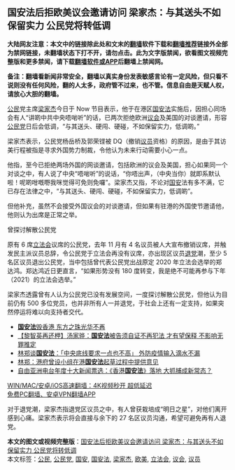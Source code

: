  <h2>国安法后拒欧美议会邀请访问 梁家杰：与其送头不如保留实力 公民党将转低调</h2> <p class="notice"><b>大陆网友注意：本文中的链接除此处和文末的<a href="https://github.com/bannedbook/fanqiang" >翻墙</a>软件下载和<a href="https://github.com/killgcd/justmysocks/blob/master/README.md">翻墙推荐</a>链接外全部为禁网链接，未翻墙状态下打不开，请勿点击。此为文字版禁闻，欲看图文视频完整版和更多禁闻，请下载<a href="https://github.com/bannedbook/fanqiang">翻墙软件或APP</a>后翻墙上禁闻网。</p><p>备注：翻墙看新闻非常安全，翻墙以真实身份发表敏感言论有一定风险，但只看不说则没有任何风险，翻的人太多，政府管不过来，也不管。信息自由是天赋人权，请放心大胆的翻墙。</b></p>  <div class="entry">  <p><a href="https://www.bannedbook.org/bnews/tag/%e5%85%ac%e6%b0%91/" class="st_tag internal_tag" rel="tag" title="标签 公民 下的日志">公民</a>党主席<a href="https://www.bannedbook.org/bnews/tag/%E6%A2%81%E5%AE%B6%E6%9D%B0/" class="st_tag internal_tag" rel="tag" title="标签 梁家杰 下的日志">梁家杰</a>今日于 Now 节目表示，他于在港区<a href="https://www.bannedbook.org/bnews/tag/%e5%9b%bd%e5%ae%89%e6%b3%95/" class="st_tag internal_tag" rel="tag" title="标签 国安法 下的日志">国安法</a>实施后，因担心同场会有人“讲啲中共中央唔啱听”的话，已两次拒绝欧洲<a href="https://www.bannedbook.org/bnews/tag/%E8%AE%AE%E4%BC%9A/" class="st_tag internal_tag" rel="tag" title="标签 议会 下的日志">议会</a>及美国的对谈邀请，形容<a href="https://www.bannedbook.org/bnews/tag/%e5%85%ac%e6%b0%91%e5%85%9a/" class="st_tag internal_tag" rel="tag" title="标签 公民党 下的日志">公民党</a>日后会低调，“与其送头、硬闯、硬碰，不如保留实力，低调啲。”</p> <p>梁家杰表示，公民党杨岳桥及郭荣铿被 DQ（撤销<a href="https://www.bannedbook.org/bnews/tag/%e8%ae%ae%e5%91%98/" class="st_tag internal_tag" rel="tag" title="标签 议员 下的日志">议员</a>资格）的原因，是由于其访美行程被指是寻求外国势力制裁，令他认为未来行动需要小心一点。</p>  <p>他指，至今已拒绝两场外国的网谈邀请，包括欧洲的议会及美国，担心如果同一个对谈之中，有人说了中央“唔啱听”的说话，“你唔出声，（中央当你）就即系默认啦！呢啲咁嘅嘢我咪觉得可免则免囉”。梁家杰又指，不论对<a href="https://www.bannedbook.org/bnews/tag/%E5%9B%BD%E5%AE%89/" class="st_tag internal_tag" rel="tag" title="标签 国安 下的日志">国安</a>法有多不满，它已存在法律之中，“与其送头、硬闯、硬碰，不如保留实力，低调啲”。</p> <p>但他补充，虽然不会接受外国议会的对谈邀请，但如果有驻港的外国使节邀请他，他则认为出席是正常之举。</p>  <p>曾探讨解散公民党</p> <p>原有 6 席<a href="https://www.bannedbook.org/bnews/tag/%e7%ab%8b%e6%b3%95%e4%bc%9a/" class="st_tag internal_tag" rel="tag" title="标签 立法会 下的日志">立法会</a>议席的公民党，去年 11 月有 4 名议员被人大宣布撤销议席，并触发民主派议员总辞，令公民党于立法会再没有议席，亦出现区议员<span class='wp_keywordlink'><a href="http://tuidang.epochtimes.com/" title="退党" rel="nofollow" target="_blank">退党</a></span>潮，至少 5 名区议员退出公民党，当中包括曾代表公民党出战原定 2020 年立法会选举的郑达鸿。郑达鸿近日更直言，“如果形势没有 180 度转变，我是绝不可能再参与下年（2021）的立法会选举。”</p>  <p>梁家杰透露曾有人认为公民党已没有发展空间，一度探讨解散公民党，但他认为目前仍有 500 多位党员，也并非所有人一并退党，于社会上还有一定支持，如果突然停运将难以向支持者交代。</p> <ul class='op-related-articles' title='相关阅读'> <li><a href='https://www.bannedbook.org/bnews/bannedvideo/20210102/1459670.html' target='_blank'><b>国安法</b>毁香港 东方之珠光华不再</a></li> <li><a href='https://www.bannedbook.org/bnews/comments/20210102/1459286.html' target='_blank'>【黎智英再还柙】汤家骅：<b>国安法</b>被告须自证不再犯法 才有望保释 不影响无罪推定</a></li> <li><a href='https://www.bannedbook.org/bnews/headline/20210101/1459219.html' target='_blank'>林郑谈<b>国安法</b>：「中央底线要求一点也不高」 外防疫情输入滴水不漏</a></li> <li><a href='https://www.bannedbook.org/bnews/baitai/20210101/1459167.html' target='_blank'>林郑：港府曾设小组在港<b>国安法</b>起草过程中提供意见</a></li> <li><a href='https://www.bannedbook.org/bnews/headline/20210101/1458721.html' target='_blank'>自由亚洲电台年度十大新闻票选：《香港<b>国安法</b>》落地 大抓捕成新常态？</a></li> </ul> <p class="texttj"> <a href="https://www.bannedbook.org/forum23/topic22702.html" target="_blank">WIN/MAC/安卓/iOS高速翻墙：4K视频秒开 超低延迟</a><br/> <a href="https://github.com/bannedbook/fanqiang/wiki/%E7%A6%81%E9%97%BB%E7%BD%91%E5%AE%89%E5%8D%93%E7%BF%BB%E5%A2%99%E6%96%B0%E9%97%BBAPP" target="_blank">免费PC翻墙、安卓VPN翻墙APP</a></p><p>对于退党潮，梁家杰指退党区议员之中，有人曾获栽培成“明日之星”，对他们离开感到心痛。梁家杰表示将会直接与余下的 27 名区议员沟通，希望可避免再有人退党。</p><a name='sharetosocial'></a>       <div><b>本文的图文或视频完整版</b>：<a href='https://www.bannedbook.org/bnews/comments/20210103/1460240.html'>国安法后拒欧美议会邀请访问 梁家杰：与其送头不如保留实力 公民党将转低调</a></div>  </div><!--END ENTRY--> <div class="postfooter"> <div>本文标签：<a href="https://www.bannedbook.org/bnews/tag/%e5%85%ac%e6%b0%91/" rel="tag">公民</a>, <a href="https://www.bannedbook.org/bnews/tag/%e5%85%ac%e6%b0%91%e5%85%9a/" rel="tag">公民党</a>, <a href="https://www.bannedbook.org/bnews/tag/%E5%9B%BD%E5%AE%89/" rel="tag">国安</a>, <a href="https://www.bannedbook.org/bnews/tag/%e5%9b%bd%e5%ae%89%e6%b3%95/" rel="tag">国安法</a>, <a href="https://www.bannedbook.org/bnews/tag/%E6%A2%81%E5%AE%B6%E6%9D%B0/" rel="tag">梁家杰</a>, <a href="https://www.bannedbook.org/bnews/tag/%e6%ac%a7%e7%be%8e/" rel="tag">欧美</a>, <a href="https://www.bannedbook.org/bnews/tag/%e7%ab%8b%e6%b3%95%e4%bc%9a/" rel="tag">立法会</a>, <a href="https://www.bannedbook.org/bnews/tag/%E8%AE%AE%E4%BC%9A/" rel="tag">议会</a>, <a href="https://www.bannedbook.org/bnews/tag/%e8%ae%ae%e5%91%98/" rel="tag">议员</a></div>  </div><!--END POSTFOOTER--> 